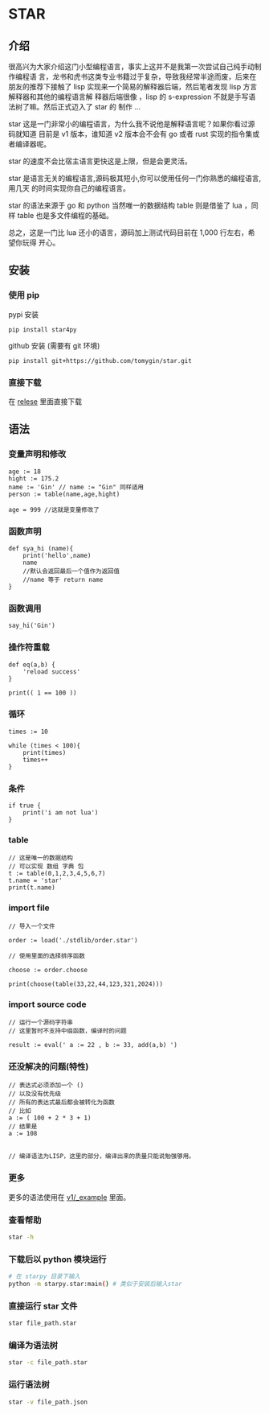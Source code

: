 # STAR

## 介绍

很高兴为大家介绍这门小型编程语言，事实上这并不是我第一次尝试自己纯手动制作编程语
言，龙书和虎书这类专业书籍过于复杂，导致我经常半途而废，后来在朋友的推荐下接触了
lisp 实现来一个简易的解释器后端，然后笔者发现 lisp 方言解释器和其他的编程语言解
释器后端很像 ，lisp 的 s-expression 不就是手写语法树了嘛。然后正式迈入了 star 的
制作 …

star 这是一门非常小的编程语言，为什么我不说他是解释语言呢？如果你看过源码就知道
目前是 v1 版本，谁知道 v2 版本会不会有 go 或者 rust 实现的指令集或者编译器呢。

star 的速度不会比宿主语言更快这是上限，但是会更灵活。

star 是语言无关的编程语言,源码极其短小,你可以使用任何一门你熟悉的编程语言,用几天
的时间实现你自己的编程语言。

star 的语法来源于 go 和 python 当然唯一的数据结构 table 则是借鉴了 lua ，同样
table 也是多文件编程的基础。

总之，这是一门比 lua 还小的语言，源码加上测试代码目前在 1,000 行左右，希望你玩得
开心。

## 安装

### 使用 pip

pypi 安装

```
pip install star4py
```

github 安装 (需要有 git 环境)

```
pip install git+https://github.com/tomygin/star.git
```

### 直接下载

在 [relese](https://github.com/tomygin/star/releases/download/v1.7.0/star.exe)
里面直接下载

## 语法

### 变量声明和修改

```
age := 18
hight := 175.2
name := 'Gin' // name := "Gin" 同样适用
person := table(name,age,hight)

age = 999 //这就是变量修改了
```

### 函数声明

```
def sya_hi (name){
	print('hello',name)
	name
	//默认会返回最后一个值作为返回值
	//name 等于 return name
}
```

### 函数调用

```
say_hi('Gin')
```

### 操作符重载

```
def eq(a,b) {
    'reload success'
}

print(( 1 == 100 ))

```

### 循环

```
times := 10

while (times < 100){
	print(times)
	times++
}
```

### 条件

```
if true {
	print('i am not lua')
}
```

### table

```
// 这是唯一的数据结构
// 可以实现 数组 字典 包
t := table(0,1,2,3,4,5,6,7)
t.name = 'star'
print(t.name)
```

### import file

```
// 导入一个文件

order := load('./stdlib/order.star')

// 使用里面的选择排序函数

choose := order.choose

print(choose(table(33,22,44,123,321,2024)))

```

### import source code
```
// 运行一个源码字符串
// 这里暂时不支持中缀函数，编译时的问题

result := eval(' a := 22 , b := 33, add(a,b) ')

```

### 还没解决的问题(特性)

```
// 表达式必须添加一个 ()
// 以及没有优先级
// 所有的表达式最后都会被转化为函数
// 比如
a := ( 100 + 2 * 3 + 1)
// 结果是
a := 108


// 编译语法为LISP，这里的部分，编译出来的质量只能说勉强够用。
```

### 更多

更多的语法使用在 [v1/\_example](./starpy/_example/) 里面。

### 查看帮助

```bash
star -h
```

### 下载后以 python 模块运行

```bash
# 在 starpy 目录下输入
python -m starpy.star:main() # 类似于安装后输入star
```

### 直接运行 star 文件

```bash
star file_path.star
```

### 编译为语法树

```bash
star -c file_path.star
```

### 运行语法树

```bash
star -v file_path.json
```
